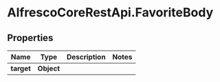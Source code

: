 # AlfrescoCoreRestApi.FavoriteBody

## Properties
Name | Type | Description | Notes
------------ | ------------- | ------------- | -------------
**target** | **Object** |  | 



